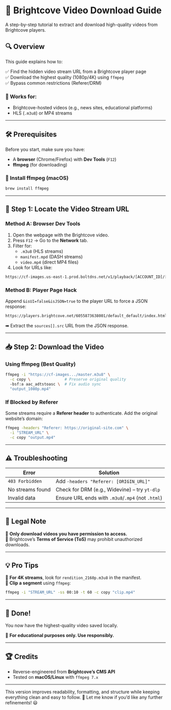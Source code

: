 # 🎥 Brightcove Video Download Guide  

A step-by-step tutorial to extract and download high-quality videos from Brightcove players.  

## 🔍 Overview  

This guide explains how to:  

✅ Find the hidden video stream URL from a Brightcove player page  
✅ Download the highest quality (1080p/4K) using `ffmpeg`  
✅ Bypass common restrictions (Referer/DRM)  

### 🎯 Works for:  

- Brightcove-hosted videos (e.g., news sites, educational platforms)  
- HLS (`.m3u8`) or MP4 streams  

---

## 🛠 Prerequisites  

Before you start, make sure you have:  

- A **browser** (Chrome/Firefox) with **Dev Tools** (`F12`)  
- **ffmpeg** (for downloading)  

### 🔹 Install ffmpeg (macOS)  

```sh
brew install ffmpeg
```

---

## 🔧 Step 1: Locate the Video Stream URL  

### **Method A: Browser Dev Tools**  

1. Open the webpage with the Brightcove video.  
2. Press `F12` → Go to the **Network** tab.  
3. Filter for:  
   - `.m3u8` (HLS streams)  
   - `manifest.mpd` (DASH streams)  
   - `video.mp4` (direct MP4 files)  
4. Look for URLs like:  

```txt
https://cf-images.us-east-1.prod.boltdns.net/v1/playback/[ACCOUNT_ID]/[VIDEO_ID]/master.m3u8
```

### **Method B: Player Page Hack**  

Append `&isUI=false&isJSON=true` to the player URL to force a JSON response:  

```txt
https://players.brightcove.net/6055873638001/default_default/index.html?videoId=6370761103112&isUI=false&isJSON=true
```

➡ Extract the `sources[].src` URL from the JSON response.  

---

## 📥 Step 2: Download the Video  

### **Using ffmpeg (Best Quality)**  

```sh
ffmpeg -i "https://cf-images.../master.m3u8" \
  -c copy \               # Preserve original quality  
  -bsf:a aac_adtstoasc \  # Fix audio sync  
  "output_1080p.mp4"
```

### **If Blocked by Referer**  

Some streams require a **Referer header** to authenticate. Add the original website’s domain:  

```sh
ffmpeg -headers "Referer: https://original-site.com" \
  -i "STREAM_URL" \
  -c copy "output.mp4"
```

---

## ⚠️ Troubleshooting  

| **Error**          | **Solution** |  
|--------------------|-------------|  
| `403 Forbidden`   | Add `-headers "Referer: [ORIGIN_URL]"` |  
| No streams found  | Check for DRM (e.g., Widevine) – try `yt-dlp` |  
| Invalid data      | Ensure URL ends with `.m3u8`/`.mp4` (not `.html`) |  

---

## 📜 Legal Note  

🔹 **Only download videos you have permission to access.**  
🔹 Brightcove’s **Terms of Service (ToS)** may prohibit unauthorized downloads.  

---

## 💡 Pro Tips  

🚀 **For 4K streams**, look for `rendition_2160p.m3u8` in the manifest.  
🎯 **Clip a segment** using `ffmpeg`:  

```sh
ffmpeg -i "STREAM_URL" -ss 00:10 -t 60 -c copy "clip.mp4"
```

---

## 🎉 Done!  

You now have the highest-quality video saved locally.  

📝 **For educational purposes only. Use responsibly.**  

---

## 🏆 Credits  

- Reverse-engineered from **Brightcove’s CMS API**  
- Tested on **macOS/Linux** with `ffmpeg 7.x`  

---

This version improves readability, formatting, and structure while keeping everything clean and easy to follow. 🚀 Let me know if you’d like any further refinements! 😃
